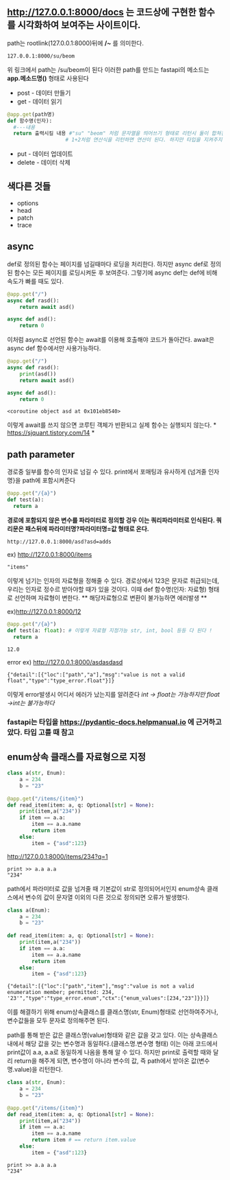 ## http://127.0.0.1:8000/docs 는 코드상에 구현한 함수를 시각화하여 보여주는 사이트이다.

path는 rootlink(127.0.0.1:8000)뒤에 **/~** 를 의미한다.
~~~
127.0.0.1:8000/su/beom
~~~
위 링크에서 path는 /su/beom이 된다
이러한 path를 만드는 fastapi의 메소드는 **app.메소드명()** 형태로 사용된다
- post - 데이터 만들기
- get - 데이터 읽기
~~~python
@app.get(path명)
def 함수명(인자):
  #---내용
  return 출력시킬 내용 #"su" "beom" 처럼 문자열을 띄어쓰기 형태로 리턴시 둘이 합쳐진다 -> "subeom"
                   # 1+2처럼 연산식을 리턴하면 연산이 된다. 하지만 타입을 지켜주지 않으면 에러가 난다. ex) 1+'2'
~~~
- put - 데이터 업데이트
- delete - 데이터 삭제
## 색다른 것들
- options
- head
- patch
- trace


## async
def로 정의된 함수는 페이지를 넘길때마다 로딩을 처리한다.
하지만 async def로 정의된 함수는 모든 페이지를 로딩시켜둔 후 보여준다.
그렇기에 async def는 def에 비해 속도가 빠를 때도 있다.
~~~python
@app.get("/")
async def rasd():
    return await asd()

async def asd():
    return 0
~~~
이처럼 async로 선언된 함수는 await를 이용해 호출해야 코드가 돌아간다.
await은 async def 함수에서만 사용가능하다.

~~~python
@app.get("/")
async def rasd():
    print(asd())
    return await asd()

async def asd():
    return 0
~~~
~~~
<coroutine object asd at 0x101eb8540>
~~~
이렇게 await를 쓰지 않으면 코루틴 객체가 반환되고 실제 함수는 실행되지 않는다. * https://sjquant.tistory.com/14 *

## path parameter
경로중 일부를 함수의 인자로 넘길 수 있다. print에서 포매팅과 유사하게 {넘겨줄 인자명}을 path에 포함시켜준다
~~~python
@app.get("/{a}")
def test(a):
  return a
~~~

**경로에 포함되지 않은 변수를 파라미터로 정의할 겅우 이는 쿼리파라미터로 인식된다.
쿼리문은 패스뒤에 파라미터명?파라미터명=값 형태로 온다.**
~~~
http://127.0.0.1:8000/asd?asd=adds
~~~

ex) http://127.0.0.1:8000/items
~~~
"items"
~~~

이렇게 넘기는 인자의 자료형을 정해줄 수 있다. 
경로상에서 123은 문자로 취급되는데, 우리는 인자로 정수르 받아야할 때가 있을 것이다.
이때 def 함수명(인자: 자료형) 형태로 선언하며 자료형이 변한다.
** 해당자료형으로 변환이 불가능하면 에러발생 **

ex)http://127.0.0.1:8000/12
~~~python
@app.get("/{a}")
def test(a: float): # 이렇게 자료형 지정가능 str, int, bool 등등 다 된다 ! 
  return a
~~~
~~~
12.0
~~~

error ex) http://127.0.0.1:8000/asdasdasd
~~~
{"detail":[{"loc":["path","a"],"msg":"value is not a valid float","type":"type_error.float"}]}
~~~
이렇게 error발생시 어디서 에러가 났는지를 알려준다 
*int -> float는 가능하지만 float ->int는 불가능하다*

### fastapi는 타입을 https://pydantic-docs.helpmanual.io 에 근거하고 았다. 타입 고를 때 참고

## enum상속 클래스를 자료형으로 지정
~~~python
class a(str, Enum):
    a = 234
    b = "23"
    
@app.get("/items/{item}")
def read_item(item: a, q: Optional[str] = None):
    print(item,a("234"))
    if item == a.a:
        item == a.a.name
        return item
    else:
        item = {"asd":123}
~~~
http://127.0.0.1:8000/items/234?q=1
~~~
print >> a.a a.a
"234"
~~~
path에서 파라미터로 값을 넘겨줄 때 기본값이 str로 정의되어서인지 enum상속 클래스에서 변수의 값이 문자열 이외의 다른 것으로 정의되면 오류가 발생했다.
~~~python
class a(Enum):
    a = 234
    b = "23"
    
def read_item(item: a, q: Optional[str] = None):
    print(item,a("234"))
    if item == a.a:
        item == a.a.name
        return item
    else:
        item = {"asd":123}
~~~
~~~
{"detail":[{"loc":["path","item"],"msg":"value is not a valid enumeration member; permitted: 234, '23'","type":"type_error.enum","ctx":{"enum_values":[234,"23"]}}]}
~~~
이를 해결하기 위해 enum상속클래스를 클래스명(str, Enum)형태로 선언하여주거나, 변수값들을 모두 문자로 정의해주면 된다.

path를 통해 받은 값은 클래스명(value)형태와 같은 값을 갖고 있다. 
이는 상속클래스 내에서 해당 값을 갖는 변수명과 동일하다.(클래스명.변수명 형태) 이는 아래 코드에서 print값이 a.a, a.a로 동일하게 나옴을 통해 알 수 있다.
하지만 print로 출력할 때와 달리 return을 해주게 되면, 변수명이 아니라 변수의 값, 즉 path에서 받아온 값(변수명.value)을 리턴한다.
~~~python
class a(str, Enum):
    a = 234
    b = "23"
    
@app.get("/items/{item}")
def read_item(item: a, q: Optional[str] = None):
    print(item,a("234"))
    if item == a.a:
        item == a.a.name
        return item # == return item.value
    else:
        item = {"asd":123}
~~~
~~~
print >> a.a a.a
"234"
~~~
